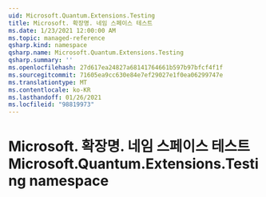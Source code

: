 ```yaml
---
uid: Microsoft.Quantum.Extensions.Testing
title: Microsoft. 확장명. 네임 스페이스 테스트
ms.date: 1/23/2021 12:00:00 AM
ms.topic: managed-reference
qsharp.kind: namespace
qsharp.name: Microsoft.Quantum.Extensions.Testing
qsharp.summary: ''
ms.openlocfilehash: 27d617ea24827a68141764661b597b97bfcf4f1f
ms.sourcegitcommit: 71605ea9cc630e84e7ef29027e1f0ea06299747e
ms.translationtype: MT
ms.contentlocale: ko-KR
ms.lasthandoff: 01/26/2021
ms.locfileid: "98819973"
---
```

# <a name="microsoftquantumextensionstesting-namespace"></a><span data-ttu-id="78ac4-102">Microsoft. 확장명. 네임 스페이스 테스트</span><span class="sxs-lookup"><span data-stu-id="78ac4-102">Microsoft.Quantum.Extensions.Testing namespace</span></span>



